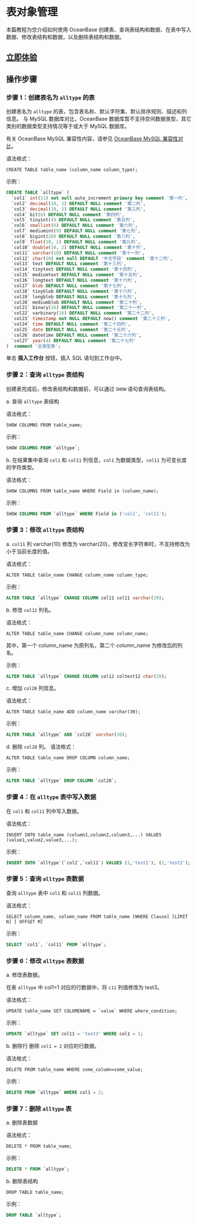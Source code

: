 # 表对象管理

本篇教程为您介绍如何使用 OceanBase 创建表、查询表结构和数据、在表中写入数据、修改表结构和数据，以及删除表结构和数据。

## [立即体验](https://play.oceanbase.com/#/gateway/eyJkYXRhIjp7InR1dG9yaWFsSWQiOiIxLnRhYmxlLW9iamVjdC1tYW5hZ2VtZW50Lm1kL3poLUNOIn0sImFjdGlvbiI6Im9wZW5UdXRvcmlhbCJ9)

## 操作步骤

### 步骤 1：创建表名为 `alltype` 的表

创建表名为 `alltype` 的表，包含表名称、默认字符集、默认排序规则、描述和列信息。
与 MySQL 数据库对比，OceanBase 数据库暂不支持空间数据类型，其它类别的数据类型支持情况等于或大于 MySQL 数据库。

有关 OceanBase MySQL 兼容性内容，请参见 [OceanBase MySQL 兼容性对比](../1.users-guide/1.oceanbase-database/3.compatibility-with-mysql.md)。

语法格式：

```text
CREATE TABLE table_name (column_name column_type);
```

示例：

```sql
CREATE TABLE `alltype` (
  `col1` int(11) not null auto_increment primary key comment '第一列',
  `col2` decimal(10, 2) DEFAULT NULL comment '第二列',
  `col3` decimal(10, 2) DEFAULT NULL comment '第三列',
  `col4` bit(8) DEFAULT NULL comment '第四列',
  `col5` tinyint(4) DEFAULT NULL comment '第五列',
  `col6` smallint(6) DEFAULT NULL comment '第六列',
  `col7` mediumint(9) DEFAULT NULL comment '第七列',
  `col8` bigint(20) DEFAULT NULL comment '第八列',
  `col9` float(10, 2) DEFAULT NULL comment '第九列',
  `col10` double(10, 2) DEFAULT NULL comment '第十列',
  `col11` varchar(10) DEFAULT NULL comment '第十一列',
  `col12` char(10) not null DEFAULT '中文字段' comment '第十二列',
  `col13` text DEFAULT NULL comment '第十三列',
  `col14` tinytext DEFAULT NULL comment '第十四列',
  `col15` mediumtext DEFAULT NULL comment '第十五列',
  `col16` longtext DEFAULT NULL comment '第十六列',
  `col17` blob DEFAULT NULL comment '第十七列',
  `col18` tinyblob DEFAULT NULL comment '第十八列',
  `col19` longblob DEFAULT NULL comment '第十九列',
  `col20` mediumblob DEFAULT NULL comment '第二十列',
  `col21` binary(16) DEFAULT NULL comment '第二十一列',
  `col22` varbinary(16) DEFAULT NULL comment '第二十二列',
  `col23` timestamp not NULL DEFAULT now() comment '第二十三列',
  `col24` time DEFAULT NULL comment '第二十四列',
  `col25` date DEFAULT NULL comment '第二十五列',
  `col26` datetime DEFAULT NULL comment '第二十六列',
  `col27` year(4) DEFAULT NULL comment '第二十七列'
)  comment '全类型表';
   ```

单击 **插入工作台** 按钮，插入 SQL 语句到工作台中。

### 步骤 2：查询 `alltype` 表结构

创建表完成后，修改表结构和数据前，可以通过 `SHOW` 语句查询表结构。

a. 查询 `alltype` 表结构

语法格式：

```text
SHOW COLUMNS FROM table_name;
```

示例：

```sql
SHOW COLUMNS FROM `alltype`;
```

b. 在结果集中查询 `col1` 和 `col11` 列信息，`col1` 为数据类型，`col11` 为可变长度的字符类型。

语法格式：

```text
SHOW COLUMNS FROM table_name WHERE Field in (column_name);
```

示例：

```sql
SHOW COLUMNS FROM `alltype` WHERE Field in ('col1', 'col11');
```

### 步骤 3：修改 `alltype` 表结构

a. `col11` 列 varchar(10) 修改为 varchar(20)，修改变长字符串时，不支持修改为小于当前长度的值。

语法格式：

```text
ALTER TABLE table_name CHANGE column_name column_type;
```

示例：

```sql
ALTER TABLE `alltype` CHANGE COLUMN col11 col11 varchar(20);
```

b. 修改 `col12` 列名。

语法格式：

```text
ALTER TABLE table_name CHANGE column_name column_name;  
```

其中，第一个 column_name 为原列名，第二个 column_name 为修改后的列名。

示例：

```sql
ALTER TABLE `alltype` CHANGE COLUMN col12 coltest12 char(20);
```

c. 增加 `col28` 列信息。

语法格式：

```text
ALTER TABLE table_name ADD column_name varchar(30);
```
  
示例：

```sql
ALTER TABLE `alltype` ADD `col28` varchar(30);
```

d. 删除 `col28` 列。
语法格式：

```text
ALTER TABLE table_name DROP COLUMN column_name;
```

示例：

```sql
ALTER TABLE `alltype` DROP COLUMN `col28`;
```

### 步骤 4：在 `alltype` 表中写入数据

在 `col1` 和 `col11` 列中写入数据。

语法格式：

```text
INSERT INTO table_name (column1,column2,column3,...) VALUES (value1,value2,value3,...);
```

示例：

```sql
INSERT INTO `alltype`(`col2`,`col11`) VALUES (1,'test1'), (2,'test2');
```

### 步骤 5：查询 `alltype` 表数据

查询 `alltype` 表中 `col1` 和 `col11` 列数据。

语法格式：

```text
SELECT column_name, column_name FROM table_name [WHERE Clause] [LIMIT N] [ OFFSET M]
```

示例：
  
```sql
SELECT `col1`, `col11` FROM `alltype`;
```

### 步骤 6：修改 `alltype` 表数据

a. 修改表数据。

在表 `alltype` 中 col1=1 对应的行数据中，将 `c11` 列值修改为 test3。

语法格式：

```text
UPDATE table_name SET COLUMENAME = `value` WHERE where_condition;
```

示例：

```sql
UPDATE `alltype` SET col11 = 'test3' WHERE col1 = 1;
```

b. 删除行
删除 `col1 = 2` 对应的行数据。

语法格式：

```text
DELETE FROM table_name WHERE some_column=some_value;
```

示例：

```sql
DELETE FROM `alltype` WHERE col1 = 2;
```

### 步骤 7：删除 `alltype` 表

a. 删除表数据

语法格式：

```text
DELETE * FROM table_name;
```

示例：

```sql
DELETE * FROM `alltype`;
```

b. 删除表结构

```text
DROP TABLE table_name;
```

示例：

```sql
DROP TABLE `alltype`;
```
